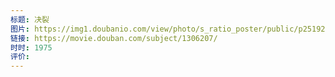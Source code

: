```yaml
---
标题: 决裂
图片: https://img1.doubanio.com/view/photo/s_ratio_poster/public/p2519271939.webp
链接: https://movie.douban.com/subject/1306207/
时时: 1975
评价:
---
```


